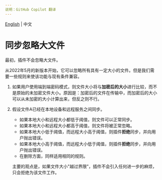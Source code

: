 ```yaml
---
说明：GitHub Copilot 翻译
---
```

[English](/docs/sync_ignoring_large_files.md) | 中文

# 同步忽略大文件

最初，插件不会忽略大文件。

从2022年5月的新版本开始，它可以忽略所有具有一定大小的文件。但是我们需要一些规则来使该功能与现有条件兼容。

1. 如果用户使用端到端密码模式，则文件大小将与**加密后的大小**进行比较，而不是原始的未加密文件大小。原因是：加密后的文件在传输中，而加密后的大小可以从未加密的大小计算出来，但反之则不行。

2. 假设文件A已经在本地设备和远程服务之间同步。

   - 如果本地大小和远程大小都低于阈值，则文件可以正常同步。
   - 如果本地大小和远程大小都高于阈值，则文件将被正常忽略。
   - 如果本地大小低于阈值，而远程大小高于阈值，则插件**拒绝**同步，并向用户抛出错误。
   - 如果本地大小高于阈值，而远程大小低于阈值，则插件**拒绝**同步，并向用户抛出错误。
   - 在删除方面，同样适用相同的规则。

   主要的观点是，如果文件大小"越过界限"，插件不会引入任何进一步的麻烦，只会拒绝为该文件工作。
